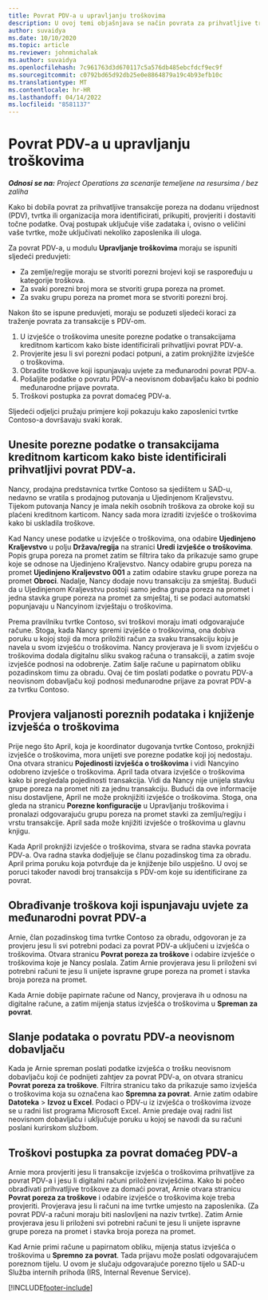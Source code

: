 ```yaml
---
title: Povrat PDV-a u upravljanju troškovima
description: U ovoj temi objašnjava se način povrata za prihvatljive transakcije poreza na dodanu vrijednost (PDV).
author: suvaidya
ms.date: 10/10/2020
ms.topic: article
ms.reviewer: johnmichalak
ms.author: suvaidya
ms.openlocfilehash: 7c961763d3d670117c5a576db485ebcfdcf9ec9f
ms.sourcegitcommit: c0792bd65d92db25e0e8864879a19c4b93efb10c
ms.translationtype: MT
ms.contentlocale: hr-HR
ms.lasthandoff: 04/14/2022
ms.locfileid: "8581137"
---
```

# <a name="vat-recovery-in-expense-management"></a>Povrat PDV-a u upravljanju troškovima

_**Odnosi se na:** Project Operations za scenarije temeljene na resursima / bez zaliha_

Kako bi dobila povrat za prihvatljive transakcije poreza na dodanu vrijednost (PDV), tvrtka ili organizacija mora identificirati, prikupiti, provjeriti i dostaviti točne podatke. Ovaj postupak uključuje više zadataka i, ovisno o veličini vaše tvrtke, može uključivati nekoliko zaposlenika ili uloga.

Za povrat PDV-a, u modulu **Upravljanje troškovima** moraju se ispuniti sljedeći preduvjeti:

- Za zemlje/regije moraju se stvoriti porezni brojevi koji se raspoređuju u kategorije troškova.
- Za svaki porezni broj mora se stvoriti grupa poreza na promet.
- Za svaku grupu poreza na promet mora se stvoriti porezni broj.

Nakon što se ispune preduvjeti, moraju se poduzeti sljedeći koraci za traženje povrata za transakcije s PDV-om.

1. U izvješće o troškovima unesite porezne podatke o transakcijama kreditnom karticom kako biste identificirali prihvatljivi povrat PDV-a.
2. Provjerite jesu li svi porezni podaci potpuni, a zatim proknjižite izvješće o troškovima.
3. Obradite troškove koji ispunjavaju uvjete za međunarodni povrat PDV-a.
4. Pošaljite podatke o povratu PDV-a neovisnom dobavljaču kako bi podnio međunarodne prijave povrata.
5. Troškovi postupka za povrat domaćeg PDV-a.

Sljedeći odjeljci pružaju primjere koji pokazuju kako zaposlenici tvrtke Contoso-a dovršavaju svaki korak.

## <a name="enter-tax-information-about-credit-card-transactions-to-identify-eligible-vat-refunds"></a>Unesite porezne podatke o transakcijama kreditnom karticom kako biste identificirali prihvatljivi povrat PDV-a.

Nancy, prodajna predstavnica tvrtke Contoso sa sjedištem u SAD-u, nedavno se vratila s prodajnog putovanja u Ujedinjenom Kraljevstvu. Tijekom putovanja Nancy je imala nekih osobnih troškova za obroke koji su plaćeni kreditnom karticom. Nancy sada mora izraditi izvješće o troškovima kako bi uskladila troškove.

Kad Nancy unese podatke u izvješće o troškovima, ona odabire **Ujedinjeno Kraljevstvo** u polju **Država/regija** na stranici **Uredi izvješće o troškovima**. Popis grupa poreza na promet zatim se filtrira tako da prikazuje samo grupe koje se odnose na Ujedinjeno Kraljevstvo. Nancy odabire grupu poreza na promet **Ujedinjeno Kraljevstvo 001** a zatim odabire stavku grupe poreza na promet **Obroci**. Nadalje, Nancy dodaje novu transakciju za smještaj. Budući da u Ujedinjenom Kraljevstvu postoji samo jedna grupa poreza na promet i jedna stavka grupe poreza na promet za smještaj, ti se podaci automatski popunjavaju u Nancyinom izvještaju o troškovima.

Prema pravilniku tvrtke Contoso, svi troškovi moraju imati odgovarajuće račune. Stoga, kada Nancy spremi izvješće o troškovima, ona dobiva poruku u kojoj stoji da mora priložiti račun za svaku transakciju koju je navela u svom izvješću o troškovima. Nancy provjerava je li svom izvješću o troškovima dodala digitalnu sliku svakog računa o transakciji, a zatim svoje izvješće podnosi na odobrenje. Zatim šalje račune u papirnatom obliku pozadinskom timu za obradu. Ovaj će tim poslati podatke o povratu PDV-a neovisnom dobavljaču koji podnosi međunarodne prijave za povrat PDV-a za tvrtku Contoso.

## <a name="verify-tax-information-and-post-an-expense-report"></a>Provjera valjanosti poreznih podataka i knjiženje izvješća o troškovima

Prije nego što April, koja je koordinator dugovanja tvrtke Contoso, proknjiži izvješće o troškovima, mora unijeti sve porezne podatke koji joj nedostaju. Ona otvara stranicu **Pojedinosti izvješća o troškovima** i vidi Nancyino odobreno izvješće o troškovima. April tada otvara izvješće o troškovima kako bi pregledala pojedinosti transakcija. Vidi da Nancy nije unijela stavku grupe poreza na promet niti za jednu transakciju. Budući da ove informacije nisu dostavljene, April ne može proknjižiti izvješće o troškovima. Stoga, ona gleda na stranicu **Porezne konfiguracije** u Upravljanju troškovima i pronalazi odgovarajuću grupu poreza na promet stavki za zemlju/regiju i vrstu transakcije. April sada može knjižiti izvješće o troškovima u glavnu knjigu.

Kada April proknjiži izvješće o troškovima, stvara se radna stavka povrata PDV-a. Ova radna stavka dodjeljuje se članu pozadinskog tima za obradu. April prima poruku koja potvrđuje da je knjiženje bilo uspješno. U ovoj se poruci također navodi broj transakcija s PDV-om koje su identificirane za povrat.

## <a name="process-expenses-that-are-eligible-for-international-vat-recovery"></a>Obrađivanje troškova koji ispunjavaju uvjete za međunarodni povrat PDV-a

Arnie, član pozadinskog tima tvrtke Contoso za obradu, odgovoran je za provjeru jesu li svi potrebni podaci za povrat PDV-a uključeni u izvješća o troškovima. Otvara stranicu **Povrat poreza za troškove** i odabire izvješće o troškovima koje je Nancy poslala. Zatim Arnie provjerava jesu li priloženi svi potrebni računi te jesu li unijete ispravne grupe poreza na promet i stavka broja poreza na promet.

Kada Arnie dobije papirnate račune od Nancy, provjerava ih u odnosu na digitalne račune, a zatim mijenja status izvješća o troškovima u **Spreman za povrat**.

## <a name="send-vat-recovery-data-to-the-third-party-vendor"></a>Slanje podataka o povratu PDV-a neovisnom dobavljaču

Kada je Arnie spreman poslati podatke izvješća o trošku neovisnom dobavljaču koji će podnijeti zahtjev za povrat PDV-a, on otvara stranicu **Povrat poreza za troškove**. Filtrira stranicu tako da prikazuje samo izvješća o troškovima koja su označena kao **Spremna za povrat**. Arnie zatim odabire **Datoteka** &gt; **Izvoz u Excel**. Podaci o PDV-u iz izvješća o troškovima izvoze se u radni list programa Microsoft Excel. Arnie predaje ovaj radni list neovisnom dobavljaču i uključuje poruku u kojoj se navodi da su računi poslani kurirskom službom.

## <a name="process-expenses-for-domestic-vat-recovery"></a>Troškovi postupka za povrat domaćeg PDV-a

Arnie mora provjeriti jesu li transakcije izvješća o troškovima prihvatljive za povrat PDV-a i jesu li digitalni računi priloženi izvješćima. Kako bi počeo obrađivati prihvatljive troškove za domaći povrat, Arnie otvara stranicu **Povrat poreza za troškove** i odabire izvješće o troškovima koje treba provjeriti. Provjerava jesu li računi na ime tvrtke umjesto na zaposlenika. (Za povrat PDV-a računi moraju biti naslovljeni na naziv tvrtke). Zatim Arnie provjerava jesu li priloženi svi potrebni računi te jesu li unijete ispravne grupe poreza na promet i stavka broja poreza na promet.

Kad Arnie primi račune u papirnatom obliku, mijenja status izvješća o troškovima u **Spremno za povrat**. Tada prijavu može poslati odgovarajućem poreznom tijelu. U ovom je slučaju odgovarajuće porezno tijelo u SAD-u Služba internih prihoda (IRS, Internal Revenue Service).


[!INCLUDE[footer-include](../includes/footer-banner.md)]